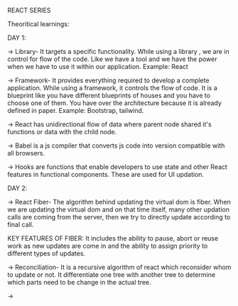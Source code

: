 REACT SERIES
 
 Theoritical learnings:
 
 DAY 1:
 
 -> Library- It targets a specific functionality. While using a library , we are in control for flow of the code. Like we have a tool and we have the power when we have to use it within our application. Example: React
 
 -> Framework- It provides everything required to develop a complete application. While using a framework, it controls the flow of code. It is a blueprint like you have different blueprints of houses and you have to choose one of them. You have over the architecture because it is already defined in paper. Example: Bootstrap, tailwind.
 
-> React has unidirectional flow of data where parent node shared it's functions or data with the child node.

-> Babel is a js compiler that converts js code into version compatible with all browsers.

-> Hooks are functions that enable developers to use state and other React features in functional components. These are used for UI updation.

DAY 2:

-> React Fiber- The algorithm behind updating the virtual dom is fiber. When we are updating the virtual dom and on that time itself, many other updation calls are coming from the server, then we try to directly update according to final call.

KEY FEATURES OF FIBER: It includes the ability to pause, abort or reuse work as new updates are come in and the ability to assign priority to different types of updates.

-> Reconciliation- It is a recursive algorithm of react which reconsider whom to update or not. It differentiate one tree with another tree to determine which parts need to be change in the actual tree.

-> 
